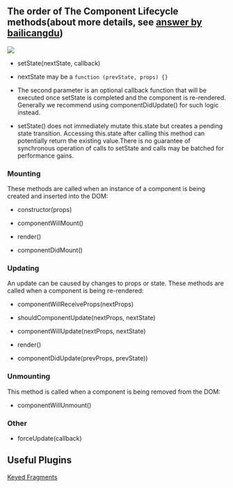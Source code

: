 ## The order of The Component Lifecycle methods(about more details, see [answer by bailicangdu](http://react-china.org/t/react-redux/9072/13?u=ne-smalltown))

![](http://mmbiz.qpic.cn/mmbiz_png/meG6Vo0MevhInLnhZibzCk7gnIRP70DHBOgNZKBReh9XPwfiamSeciaiamnicYaNHmf3vo62kTKGTk7nT6ypasxu4ZQ/640?wx_fmt=png&tp=webp&wxfrom=5&wx_lazy=1)

- setState(nextState, callback)

- nextState may be a `function (prevState, props) {}`

- The second parameter is an optional callback function that will be executed once setState is completed and the component is re-rendered. Generally we recommend using componentDidUpdate() for such logic instead.

- setState() does not immediately mutate this.state but creates a pending state transition. Accessing this.state after calling this method can potentially return the existing value.There is no guarantee of synchronous operation of calls to setState and calls may be batched for performance gains.

### Mounting
These methods are called when an instance of a component is being created and inserted into the DOM:

- constructor(props)

- componentWillMount()

- render()

- componentDidMount()

### Updating

An update can be caused by changes to props or state. These methods are called when a component is being re-rendered:

- componentWillReceiveProps(nextProps)

- shouldComponentUpdate(nextProps, nextState)

- componentWillUpdate(nextProps, nextState)

- render()

- componentDidUpdate(prevProps, prevState))

### Unmounting

This method is called when a component is being removed from the DOM:

- componentWillUnmount()

### Other

- forceUpdate(callback)

## Useful Plugins

[Keyed Fragments](https://facebook.github.io/react/docs/create-fragment.html)
